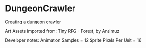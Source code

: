 # DungeonCrawler
Creating a dungeon crawler

Art Assets imported from: Tiny RPG - Forest, by Ansimuz

Developer notes:
Animation Samples = 12
Sprite Pixels Per Unit = 16
